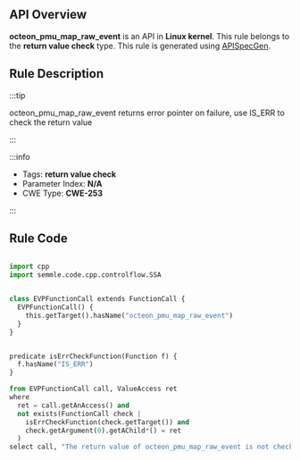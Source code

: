 ---
---


## API Overview
**octeon_pmu_map_raw_event** is an API in **Linux kernel**. This rule belongs to the **return value check** type. This rule is generated using [APISpecGen](../../tools/APISpecGen).
## Rule Description

:::tip

octeon_pmu_map_raw_event returns error pointer on failure, use IS_ERR to check the return value

:::

:::info

- Tags: **return value check**
- Parameter Index: **N/A**
- CWE Type: **CWE-253**

:::

## Rule Code
```python

import cpp
import semmle.code.cpp.controlflow.SSA


class EVPFunctionCall extends FunctionCall {
  EVPFunctionCall() {
    this.getTarget().hasName("octeon_pmu_map_raw_event")
  }
}


predicate isErrCheckFunction(Function f) {
  f.hasName("IS_ERR") 
}

from EVPFunctionCall call, ValueAccess ret
where
  ret = call.getAnAccess() and
  not exists(FunctionCall check |
    isErrCheckFunction(check.getTarget()) and
    check.getArgument(0).getAChild*() = ret
  )
select call, "The return value of octeon_pmu_map_raw_event is not checked with IS_ERR."
    
```